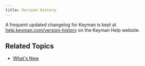 ```yaml
---
title: Version History
---
```


A frequent updated changelog for Keyman is kept at [help.keyman.com/version-history](https://help.keyman.com/version-history) on the Keyman Help website.

## Related Topics

* [What's New](whatsnew)
